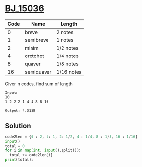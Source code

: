 # [BJ_15036](https://acmicpc.net/problem/15036)

| Code | Name       | Length     |
| ---- | ---------- | ---------- |
| 0    | breve      | 2 notes    |
| 1    | semibreve  | 1 notes    |
| 2    | minim      | 1/2 notes  |
| 4    | crotchet   | 1/4 notes  |
| 8    | quaver     | 1/8 notes  |
| 16   | semiquaver | 1/16 notes |

Given n codes, find sum of length

```txt
Input:
10
1 2 2 2 1 4 4 8 8 16

Output: 4.3125
```

## Solution

```py
code2len = {0 : 2, 1: 1, 2: 1/2, 4 : 1/4, 8 : 1/8, 16 : 1/16}
input()
total = 0
for i in map(int, input().split()):
  total += code2len[i]
print(total)i
```
